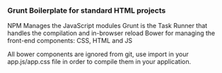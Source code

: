 ### Grunt Boilerplate for standard HTML projects

NPM Manages the JavaScript modules
Grunt is the Task Runner that handles the compilation and in-browser reload
Bower for managing the front-end components: CSS, HTML and JS

All bower components are ignored from git, use import in your app.js/app.css
file in order to compile them in your application.

